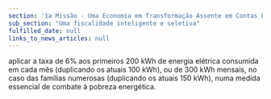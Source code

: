 ```yaml
---
section: '1a Missão - Uma Economia em Transformação Assente em Contas Equilibradas'
sub_section: "Uma fiscalidade inteligente e seletiva"
fulfilled_date: null
links_to_news_articles: null
---
```


aplicar a taxa de 6% aos primeiros 200 kWh de energia elétrica consumida em cada mês (duplicando os atuais 100 kWh), ou de 300 kWh mensais, no caso das famílias numerosas (duplicando os atuais 150 kWh), numa medida essencial de combate à pobreza energética.